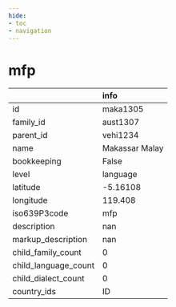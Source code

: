 ```yaml
---
hide:
- toc
- navigation
---
```

# mfp
|                      | info           |
|:---------------------|:---------------|
| id                   | maka1305       |
| family_id            | aust1307       |
| parent_id            | vehi1234       |
| name                 | Makassar Malay |
| bookkeeping          | False          |
| level                | language       |
| latitude             | -5.16108       |
| longitude            | 119.408        |
| iso639P3code         | mfp            |
| description          | nan            |
| markup_description   | nan            |
| child_family_count   | 0              |
| child_language_count | 0              |
| child_dialect_count  | 0              |
| country_ids          | ID             |